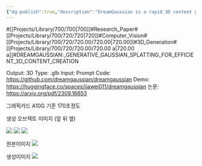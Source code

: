 ```yaml
---
{"dg-publish":true,"description":"DreamGaussian is a rapid 3D content generation framework that uses Gaussian splatting for efficient and high-quality textured mesh creation. It delivers results 10 times faster than existing methods, generating meshes in just 2 minutes from a single-view image..","permalink":"/projects/library/700/720/720-00/720-00-a/","dgPassFrontmatter":true,"noteIcon":"0","created":"2024-05-07T14:58:26.729+09:00","updated":"2024-06-20T03:45:44.902+09:00"}
---
```


#[[Projects/Library/700/700\|700]]#Research_Paper#[[Projects/Library/700/720/720\|720]]#Computer_Vision#[[Projects/Library/700/720/720.00/720.00\|720.00]]#3D_Generation#[[Projects/Library/700/720/720.00/720.00 a\|720.00 a]]#DREAMGAUSSIAN:_GENERATIVE_GAUSSIAN_SPLATTING_FOR_EFFICIENT_3D_CONTENT_CREATION

Output: 3D
Type: .glb
Input: Prompt
Code: https://github.com/dreamgaussian/dreamgaussian
Demo: https://huggingface.co/spaces/jiawei011/dreamgaussian
논문: https://arxiv.org/pdf/2309.16653

그래픽카드 A10G 기준 170초정도

생성 오브젝트 이미지 (앞 뒤 옆)


![](https://i.imgur.com/85BatOs.png)
![](https://i.imgur.com/NCE6ap6.png)
![](https://i.imgur.com/Slrdh2F.png)



원본이미지
![](https://i.imgur.com/eavranr.png)


생성이미지
![](https://i.imgur.com/Vp2B5RR.png)

